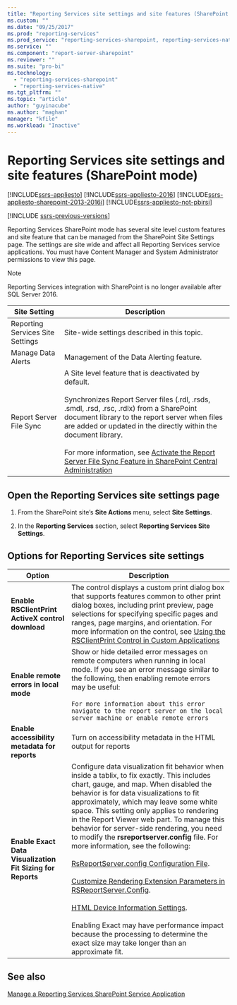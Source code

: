 ```yaml
---
title: "Reporting Services site settings and site features (SharePoint mode) | Microsoft Docs"
ms.custom: ""
ms.date: "09/25/2017"
ms.prod: "reporting-services"
ms.prod_service: "reporting-services-sharepoint, reporting-services-native"
ms.service: ""
ms.component: "report-server-sharepoint"
ms.reviewer: ""
ms.suite: "pro-bi"
ms.technology: 
  - "reporting-services-sharepoint"
  - "reporting-services-native"
ms.tgt_pltfrm: ""
ms.topic: "article"
author: "guyinacube"
ms.author: "maghan"
manager: "kfile"
ms.workload: "Inactive"
---
```

# Reporting Services site settings and site features (SharePoint mode)

[!INCLUDE[ssrs-appliesto](../../includes/ssrs-appliesto.md)] [!INCLUDE[ssrs-appliesto-2016](../../includes/ssrs-appliesto-2016.md)] [!INCLUDE[ssrs-appliesto-sharepoint-2013-2016i](../../includes/ssrs-appliesto-sharepoint-2013-2016.md)] [!INCLUDE[ssrs-appliesto-not-pbirsi](../../includes/ssrs-appliesto-not-pbirs.md)]

[!INCLUDE [ssrs-previous-versions](../../includes/ssrs-previous-versions.md)]

Reporting Services SharePoint mode has several site level custom features and site feature that can be managed from the SharePoint Site Settings page. The settings are site wide and affect all Reporting Services service applications. You must have Content Manager and System Administrator permissions to view this page.  

> [!NOTE]
> Reporting Services integration with SharePoint is no longer available after SQL Server 2016.

|Site Setting|Description|  
|------------------|-----------------|  
|Reporting Services Site Settings|Site-wide settings described in this topic.|  
|Manage Data Alerts|Management of the Data Alerting feature.|  
|Report Server File Sync|A Site level feature that is deactivated by default.<br /><br /> Synchronizes Report Server files (.rdl, .rsds, .smdl, .rsd, .rsc, .rdlx) from a SharePoint document library to the report server when files are added or updated in the directly within the document library.<br /><br /> For more information, see [Activate the Report Server File Sync Feature in SharePoint Central Administration](../../reporting-services/report-server-sharepoint/activate-the-report-server-file-sync-feature-in-sharepoint-ca.md)|  
  
## Open the Reporting Services site settings page
  
1.  From the SharePoint site’s **Site Actions** menu, select **Site Settings**.  
  
2.  In the **Reporting Services** section, select **Reporting Services Site Settings**.  
  
## Options for Reporting Services site settings
  
|Option|Description|  
|------------|-----------------|  
|**Enable RSClientPrint ActiveX control download**|The control displays a custom print dialog box that supports features common to other print dialog boxes, including print preview, page selections for specifying specific pages and ranges, page margins, and orientation. For more information on the control, see [Using the RSClientPrint Control in Custom Applications](../../reporting-services/report-server-web-service/net-framework/using-the-rsclientprint-control-in-custom-applications.md)|  
|**Enable remote errors in local mode**|Show or hide detailed error messages on remote computers when running in local mode. If you see an error message similar to the following, then enabling remote errors may be useful:<br /><br /> `For more information about this error navigate to the report server on the local server machine or enable remote errors`|  
|**Enable accessibility metadata for reports**|Turn on accessibility metadata in the HTML output for reports|  
|**Enable Exact Data Visualization Fit Sizing for Reports**|Configure data visualization fit behavior when inside a tablix, to fix exactly. This includes chart, gauge, and map. When disabled the behavior is for data visualizations to fit approximately, which may leave some white space. This setting only applies to rendering in the Report Viewer web part. To manage this behavior for server-side rendering, you need to modify the **rsreportserver.config** file. For more information, see the following:<br /><br /> [RsReportServer.config Configuration File](../../reporting-services/report-server/rsreportserver-config-configuration-file.md).<br /><br /> [Customize Rendering Extension Parameters in RSReportServer.Config](../../reporting-services/customize-rendering-extension-parameters-in-rsreportserver-config.md).<br /><br /> [HTML Device Information Settings](../../reporting-services/html-device-information-settings.md).<br /><br /> Enabling Exact may have performance impact because the processing to determine the exact size may take longer than an approximate fit.|  
  
## See also

 [Manage a Reporting Services SharePoint Service Application](../../reporting-services/report-server-sharepoint/manage-a-reporting-services-sharepoint-service-application.md)  
  
  
